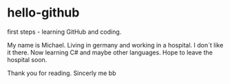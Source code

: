 # hello-github
first steps - learning GitHub and coding.

My name is Michael.
Living in germany and working in a hospital.
I don´t like it there.
Now learning C# and maybe other languages.
Hope to leave the hospital soon.

Thank you for reading.
Sincerly me
bb
